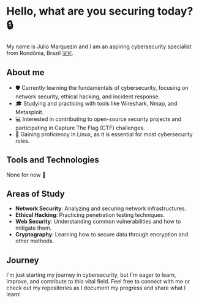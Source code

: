# Hello, what are you securing today? 🔒

My name is Júlio Marquezin and I am an aspiring cybersecurity specialist from Rondônia, Brazil <a href="https://brasilescola.uol.com.br/historiab">🇧🇷</a>.

## About me

- 🛡️ Currently learning the fundamentals of cybersecurity, focusing on network security, ethical hacking, and incident response.
- 🎓 Studying and practicing with tools like Wireshark, Nmap, and Metasploit.
- 💻 Interested in contributing to open-source security projects and participating in Capture The Flag (CTF) challenges.
- 🐧 Gaining proficiency in Linux, as it is essential for most cybersecurity roles.

## Tools and Technologies

None for now 🫠

## Areas of Study

- **Network Security**: Analyzing and securing network infrastructures.
- **Ethical Hacking**: Practicing penetration testing techniques.
- **Web Security**: Understanding common vulnerabilities and how to mitigate them.
- **Cryptography**: Learning how to secure data through encryption and other methods.

## Journey

I'm just starting my journey in cybersecurity, but I'm eager to learn, improve, and contribute to this vital field. 
Feel free to connect with me or check out my repositories as I document my progress and share what I learn!
